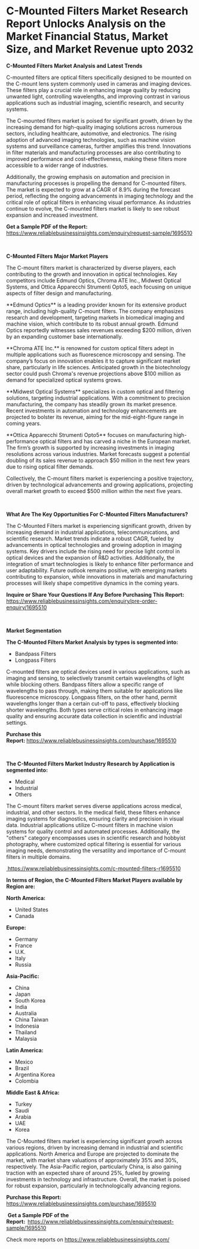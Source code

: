 <p><h1>C-Mounted Filters Market Research Report Unlocks Analysis on the Market Financial Status, Market Size, and Market Revenue upto 2032</h1></p><p><strong>C-Mounted Filters Market Analysis and Latest Trends</strong></p>
<p><p>C-mounted filters are optical filters specifically designed to be mounted on the C-mount lens system commonly used in cameras and imaging devices. These filters play a crucial role in enhancing image quality by reducing unwanted light, controlling wavelengths, and improving contrast in various applications such as industrial imaging, scientific research, and security systems.</p><p>The C-mounted filters market is poised for significant growth, driven by the increasing demand for high-quality imaging solutions across numerous sectors, including healthcare, automotive, and electronics. The rising adoption of advanced imaging technologies, such as machine vision systems and surveillance cameras, further amplifies this trend. Innovations in filter materials and manufacturing processes are also contributing to improved performance and cost-effectiveness, making these filters more accessible to a wider range of industries.</p><p>Additionally, the growing emphasis on automation and precision in manufacturing processes is propelling the demand for C-mounted filters. The market is expected to grow at a CAGR of 8.9% during the forecast period, reflecting the ongoing advancements in imaging technology and the critical role of optical filters in enhancing visual performance. As industries continue to evolve, the C-mounted filters market is likely to see robust expansion and increased investment.</p></p>
<p><strong>Get a Sample PDF of the Report:&nbsp;</strong> <a href="https://www.reliablebusinessinsights.com/enquiry/request-sample/1695510?utm_campaign=39&utm_medium=2&utm_source=Github&utm_content=ia&utm_term=08012025&utm_id=c-mounted-filters">https://www.reliablebusinessinsights.com/enquiry/request-sample/1695510</a></p>
<p>&nbsp;</p>
<p><strong>C-Mounted Filters Major Market Players</strong></p>
<p><p>The C-mount filters market is characterized by diverse players, each contributing to the growth and innovation in optical technologies. Key competitors include Edmund Optics, Chroma ATE Inc., Midwest Optical Systems, and Ottica Apparecchi Strumenti Opto5, each focusing on unique aspects of filter design and manufacturing.</p><p>**Edmund Optics** is a leading provider known for its extensive product range, including high-quality C-mount filters. The company emphasizes research and development, targeting markets in biomedical imaging and machine vision, which contribute to its robust annual growth. Edmund Optics reportedly witnesses sales revenues exceeding $200 million, driven by an expanding customer base internationally.</p><p>**Chroma ATE Inc.** is renowned for custom optical filters adept in multiple applications such as fluorescence microscopy and sensing. The company’s focus on innovation enables it to capture significant market share, particularly in life sciences. Anticipated growth in the biotechnology sector could push Chroma's revenue projections above $100 million as demand for specialized optical systems grows.</p><p>**Midwest Optical Systems** specializes in custom optical and filtering solutions, targeting industrial applications. With a commitment to precision manufacturing, the company has steadily grown its market presence. Recent investments in automation and technology enhancements are projected to bolster its revenue, aiming for the mid-eight-figure range in coming years.</p><p>**Ottica Apparecchi Strumenti Opto5** focuses on manufacturing high-performance optical filters and has carved a niche in the European market. The firm’s growth is supported by increasing investments in imaging resolutions across various industries. Market forecasts suggest a potential doubling of its sales revenue to approach $50 million in the next few years due to rising optical filter demands.</p><p>Collectively, the C-mount filters market is experiencing a positive trajectory, driven by technological advancements and growing applications, projecting overall market growth to exceed $500 million within the next five years.</p></p>
<p>&nbsp;</p>
<p><strong>What Are The Key Opportunities For C-Mounted Filters Manufacturers?</strong></p>
<p><p>The C-Mounted Filters market is experiencing significant growth, driven by increasing demand in industrial applications, telecommunications, and scientific research. Market trends indicate a robust CAGR, fueled by advancements in optical technologies and growing adoption in imaging systems. Key drivers include the rising need for precise light control in optical devices and the expansion of R&D activities. Additionally, the integration of smart technologies is likely to enhance filter performance and user adaptability. Future outlook remains positive, with emerging markets contributing to expansion, while innovations in materials and manufacturing processes will likely shape competitive dynamics in the coming years.</p></p>
<p><strong>Inquire or Share Your Questions If Any Before Purchasing This Report:</strong> <a href="https://www.reliablebusinessinsights.com/enquiry/pre-order-enquiry/1695510?utm_campaign=39&utm_medium=2&utm_source=Github&utm_content=ia&utm_term=08012025&utm_id=c-mounted-filters">https://www.reliablebusinessinsights.com/enquiry/pre-order-enquiry/1695510</a></p>
<p>&nbsp;</p>
<p><strong>Market Segmentation</strong></p>
<p><strong>The C-Mounted Filters Market Analysis by types is segmented into:</strong></p>
<p><ul><li>Bandpass Filters</li><li>Longpass Filters</li></ul></p>
<p><p>C-mounted filters are optical devices used in various applications, such as imaging and sensing, to selectively transmit certain wavelengths of light while blocking others. Bandpass filters allow a specific range of wavelengths to pass through, making them suitable for applications like fluorescence microscopy. Longpass filters, on the other hand, permit wavelengths longer than a certain cut-off to pass, effectively blocking shorter wavelengths. Both types serve critical roles in enhancing image quality and ensuring accurate data collection in scientific and industrial settings.</p></p>
<p><strong>Purchase this Report:&nbsp;</strong><a href="https://www.reliablebusinessinsights.com/purchase/1695510?utm_campaign=39&utm_medium=2&utm_source=Github&utm_content=ia&utm_term=08012025&utm_id=c-mounted-filters">https://www.reliablebusinessinsights.com/purchase/1695510</a></p>
<p>&nbsp;</p>
<p><strong>The C-Mounted Filters Market Industry Research by Application is segmented into:</strong></p>
<p><ul><li>Medical</li><li>Industrial</li><li>Others</li></ul></p>
<p><p>The C-mount filters market serves diverse applications across medical, industrial, and other sectors. In the medical field, these filters enhance imaging systems for diagnostics, ensuring clarity and precision in visual data. Industrial applications utilize C-mount filters in machine vision systems for quality control and automated processes. Additionally, the "others" category encompasses uses in scientific research and hobbyist photography, where customized optical filtering is essential for various imaging needs, demonstrating the versatility and importance of C-mount filters in multiple domains.</p></p>
<p><a href="https://www.reliablebusinessinsights.com/c-mounted-filters-r1695510?utm_campaign=39&utm_medium=2&utm_source=Github&utm_content=ia&utm_term=08012025&utm_id=c-mounted-filters">&nbsp;https://www.reliablebusinessinsights.com/c-mounted-filters-r1695510</a></p>
<p><strong>In terms of Region, the C-Mounted Filters Market Players available by Region are:</strong></p>
<p>
    <p> <strong> North America: </strong>
        <ul>
            <li>United States</li>
            <li>Canada</li>
        </ul>
        </p> 
    <p> <strong> Europe: </strong>
        <ul>
            <li>Germany</li>
            <li>France</li>
            <li>U.K.</li>
            <li>Italy</li>
            <li>Russia</li>
        </ul>
        </p> 
    <p> <strong> Asia-Pacific: </strong>
        <ul>
            <li>China</li>
            <li>Japan</li>
            <li>South Korea</li>
            <li>India</li>
            <li>Australia</li>
            <li>China Taiwan</li>
            <li>Indonesia</li>
            <li>Thailand</li>
            <li>Malaysia</li>
        </ul>
        </p> 
    <p> <strong> Latin America: </strong>
        <ul>
            <li>Mexico</li>
            <li>Brazil</li>
            <li>Argentina Korea</li>
            <li>Colombia</li>
        </ul>
        </p> 
    <p> <strong> Middle East & Africa: </strong>
        <ul>
            <li>Turkey</li>
            <li>Saudi</li>
            <li>Arabia</li>
            <li>UAE</li>
            <li>Korea</li>
        </ul>
    </p>
    </p>
<p><p>The C-Mounted filters market is experiencing significant growth across various regions, driven by increasing demand in industrial and scientific applications. North America and Europe are projected to dominate the market, with market share valuations of approximately 35% and 30%, respectively. The Asia-Pacific region, particularly China, is also gaining traction with an expected share of around 25%, fueled by growing investments in technology and infrastructure. Overall, the market is poised for robust expansion, particularly in technologically advancing regions.</p></p>
<p><strong>Purchase this Report: </strong><a href="https://www.reliablebusinessinsights.com/purchase/1695510?utm_campaign=39&utm_medium=2&utm_source=Github&utm_content=ia&utm_term=08012025&utm_id=c-mounted-filters">https://www.reliablebusinessinsights.com/purchase/1695510</a></p>
<p>&nbsp;<strong>Get a Sample PDF of the Report:&nbsp;&nbsp;</strong><a href="https://www.reliablebusinessinsights.com/enquiry/request-sample/1695510?utm_campaign=39&utm_medium=2&utm_source=Github&utm_content=ia&utm_term=08012025&utm_id=c-mounted-filters">https://www.reliablebusinessinsights.com/enquiry/request-sample/1695510</a></p>
<p><strong></strong></p>
<p>Check more reports on <a href="https://www.reliablebusinessinsights.com/?utm_campaign=39&utm_medium=2&utm_source=Github&utm_content=ia&utm_term=08012025&utm_id=c-mounted-filters">https://www.reliablebusinessinsights.com/</a></p>